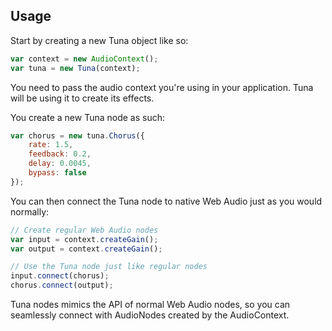 
## Usage

Start by creating a new Tuna object like so:

```js
var context = new AudioContext();
var tuna = new Tuna(context);
```

You need to pass the audio context you're using in your application. Tuna will be using it to create its effects.

You create a new Tuna node as such:

```js
var chorus = new tuna.Chorus({
    rate: 1.5,
    feedback: 0.2,
    delay: 0.0045,
    bypass: false
});
```

You can then connect the Tuna node to native Web Audio just as you would normally:

```js
// Create regular Web Audio nodes
var input = context.createGain();
var output = context.createGain();

// Use the Tuna node just like regular nodes
input.connect(chorus);
chorus.connect(output);
```

Tuna nodes mimics the API of normal Web Audio nodes, so you can seamlessly connect with AudioNodes created by the AudioContext.
